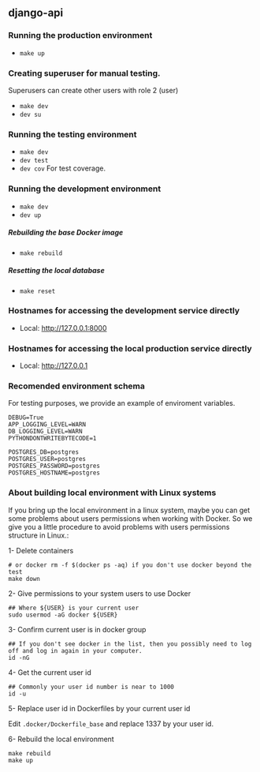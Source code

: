 ## django-api

### Running the production environment

* `make up`

### Creating superuser for manual testing.
Superusers can create other users with role 2 (user)

* `make dev`
* `dev su`

### Running the testing environment

* `make dev`
* `dev test`
* `dev cov` For test coverage.

### Running the development environment

* `make dev`
* `dev up`

##### Rebuilding the base Docker image

* `make rebuild`

##### Resetting the local database

* `make reset`

### Hostnames for accessing the development service directly

* Local: http://127.0.0.1:8000

### Hostnames for accessing the local production service directly

* Local: http://127.0.0.1

### Recomended environment schema

For testing purposes, we provide an example of enviroment variables.
```
DEBUG=True
APP_LOGGING_LEVEL=WARN
DB_LOGGING_LEVEL=WARN
PYTHONDONTWRITEBYTECODE=1

POSTGRES_DB=postgres
POSTGRES_USER=postgres
POSTGRES_PASSWORD=postgres
POSTGRES_HOSTNAME=postgres
```


### About building local environment with Linux systems

If you bring up the local environment in a linux system, maybe you can get some problems about users permissions when working with Docker.
So we give you a little procedure to avoid problems with users permissions structure in Linux.:

1- Delete containers

```
# or docker rm -f $(docker ps -aq) if you don't use docker beyond the test
make down
```

2- Give permissions to your system users to use Docker

```
## Where ${USER} is your current user
sudo usermod -aG docker ${USER}
```

3- Confirm current user is in docker group

```
## If you don't see docker in the list, then you possibly need to log off and log in again in your computer.
id -nG
```


4-  Get the current user id

```
## Commonly your user id number is near to 1000
id -u
```

5- Replace user id in Dockerfiles by your current user id

Edit `.docker/Dockerfile_base` and replace 1337 by your user id.

6- Rebuild the local environment 

```
make rebuild
make up
```
